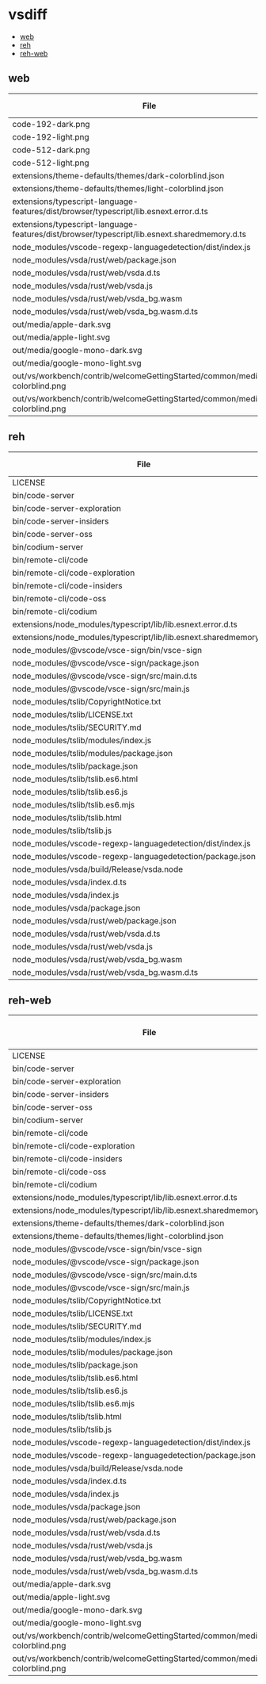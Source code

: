 # vsdiff

- [web](#web)
- [reh](#reh)
- [reh-web](#reh-web)

## web

| File                                                                                         | codigo_web_1.100.0.25220.txt | vscode_web_1.102.0-exploration.txt | vscode_web_1.103.0-insider.txt | vscode_web_1.103.0.txt |
| -------------------------------------------------------------------------------------------- | ---------------------------- | ---------------------------------- | ------------------------------ | ---------------------- |
| code-192-dark.png                                                                            | Y                            |                                    |                                |                        |
| code-192-light.png                                                                           | Y                            |                                    |                                |                        |
| code-512-dark.png                                                                            | Y                            |                                    |                                |                        |
| code-512-light.png                                                                           | Y                            |                                    |                                |                        |
| extensions/theme-defaults/themes/dark-colorblind.json                                        | Y                            |                                    |                                |                        |
| extensions/theme-defaults/themes/light-colorblind.json                                       | Y                            |                                    |                                |                        |
| extensions/typescript-language-features/dist/browser/typescript/lib.esnext.error.d.ts        | Y                            |                                    | Y                              | Y                      |
| extensions/typescript-language-features/dist/browser/typescript/lib.esnext.sharedmemory.d.ts | Y                            |                                    | Y                              | Y                      |
| node_modules/vscode-regexp-languagedetection/dist/index.js                                   |                              | Y                                  | Y                              | Y                      |
| node_modules/vsda/rust/web/package.json                                                      |                              | Y                                  | Y                              | Y                      |
| node_modules/vsda/rust/web/vsda.d.ts                                                         |                              | Y                                  | Y                              | Y                      |
| node_modules/vsda/rust/web/vsda.js                                                           |                              | Y                                  | Y                              | Y                      |
| node_modules/vsda/rust/web/vsda_bg.wasm                                                      |                              | Y                                  | Y                              | Y                      |
| node_modules/vsda/rust/web/vsda_bg.wasm.d.ts                                                 |                              | Y                                  | Y                              | Y                      |
| out/media/apple-dark.svg                                                                     | Y                            |                                    | Y                              | Y                      |
| out/media/apple-light.svg                                                                    | Y                            |                                    | Y                              | Y                      |
| out/media/google-mono-dark.svg                                                               |                              | Y                                  |                                |                        |
| out/media/google-mono-light.svg                                                              |                              | Y                                  |                                |                        |
| out/vs/workbench/contrib/welcomeGettingStarted/common/media/dark-colorblind.png              | Y                            |                                    |                                |                        |
| out/vs/workbench/contrib/welcomeGettingStarted/common/media/light-colorblind.png             | Y                            |                                    |                                |                        |
## reh

| File                                                                | codigo_reh_1.100.0.25220.txt | vscode_reh_1.102.0-exploration.txt | vscode_reh_1.103.0-insider.txt | vscode_reh_1.103.0.txt | vscodium_reh_1.102.35058.txt |
| ------------------------------------------------------------------- | ---------------------------- | ---------------------------------- | ------------------------------ | ---------------------- | ---------------------------- |
| LICENSE                                                             | Y                            | Y                                  | Y                              | Y                      |                              |
| bin/code-server                                                     |                              |                                    |                                | Y                      |                              |
| bin/code-server-exploration                                         |                              | Y                                  |                                |                        |                              |
| bin/code-server-insiders                                            |                              |                                    | Y                              |                        |                              |
| bin/code-server-oss                                                 | Y                            |                                    |                                |                        |                              |
| bin/codium-server                                                   |                              |                                    |                                |                        | Y                            |
| bin/remote-cli/code                                                 |                              |                                    |                                | Y                      |                              |
| bin/remote-cli/code-exploration                                     |                              | Y                                  |                                |                        |                              |
| bin/remote-cli/code-insiders                                        |                              |                                    | Y                              |                        |                              |
| bin/remote-cli/code-oss                                             | Y                            |                                    |                                |                        |                              |
| bin/remote-cli/codium                                               |                              |                                    |                                |                        | Y                            |
| extensions/node_modules/typescript/lib/lib.esnext.error.d.ts        | Y                            |                                    | Y                              | Y                      |                              |
| extensions/node_modules/typescript/lib/lib.esnext.sharedmemory.d.ts | Y                            |                                    | Y                              | Y                      |                              |
| node_modules/@vscode/vsce-sign/bin/vsce-sign                        |                              | Y                                  | Y                              | Y                      |                              |
| node_modules/@vscode/vsce-sign/package.json                         |                              | Y                                  | Y                              | Y                      |                              |
| node_modules/@vscode/vsce-sign/src/main.d.ts                        |                              | Y                                  | Y                              | Y                      |                              |
| node_modules/@vscode/vsce-sign/src/main.js                          |                              | Y                                  | Y                              | Y                      |                              |
| node_modules/tslib/CopyrightNotice.txt                              |                              |                                    |                                |                        | Y                            |
| node_modules/tslib/LICENSE.txt                                      |                              |                                    |                                |                        | Y                            |
| node_modules/tslib/SECURITY.md                                      |                              |                                    |                                |                        | Y                            |
| node_modules/tslib/modules/index.js                                 |                              |                                    |                                |                        | Y                            |
| node_modules/tslib/modules/package.json                             |                              |                                    |                                |                        | Y                            |
| node_modules/tslib/package.json                                     |                              |                                    |                                |                        | Y                            |
| node_modules/tslib/tslib.es6.html                                   |                              |                                    |                                |                        | Y                            |
| node_modules/tslib/tslib.es6.js                                     |                              |                                    |                                |                        | Y                            |
| node_modules/tslib/tslib.es6.mjs                                    |                              |                                    |                                |                        | Y                            |
| node_modules/tslib/tslib.html                                       |                              |                                    |                                |                        | Y                            |
| node_modules/tslib/tslib.js                                         |                              |                                    |                                |                        | Y                            |
| node_modules/vscode-regexp-languagedetection/dist/index.js          |                              | Y                                  | Y                              | Y                      |                              |
| node_modules/vscode-regexp-languagedetection/package.json           |                              | Y                                  | Y                              | Y                      |                              |
| node_modules/vsda/build/Release/vsda.node                           |                              | Y                                  | Y                              | Y                      |                              |
| node_modules/vsda/index.d.ts                                        |                              | Y                                  | Y                              | Y                      |                              |
| node_modules/vsda/index.js                                          |                              | Y                                  | Y                              | Y                      |                              |
| node_modules/vsda/package.json                                      |                              | Y                                  | Y                              | Y                      |                              |
| node_modules/vsda/rust/web/package.json                             |                              | Y                                  | Y                              | Y                      |                              |
| node_modules/vsda/rust/web/vsda.d.ts                                |                              | Y                                  | Y                              | Y                      |                              |
| node_modules/vsda/rust/web/vsda.js                                  |                              | Y                                  | Y                              | Y                      |                              |
| node_modules/vsda/rust/web/vsda_bg.wasm                             |                              | Y                                  | Y                              | Y                      |                              |
| node_modules/vsda/rust/web/vsda_bg.wasm.d.ts                        |                              | Y                                  | Y                              | Y                      |                              |
## reh-web

| File                                                                             | codigo_reh-web_1.100.0.25220.txt | vscode_reh-web_1.102.0-exploration.txt | vscode_reh-web_1.103.0-insider.txt | vscode_reh-web_1.103.0.txt | vscodium_reh-web_1.102.35058.txt |
| -------------------------------------------------------------------------------- | -------------------------------- | -------------------------------------- | ---------------------------------- | -------------------------- | -------------------------------- |
| LICENSE                                                                          | Y                                | Y                                      | Y                                  | Y                          |                                  |
| bin/code-server                                                                  |                                  |                                        |                                    | Y                          |                                  |
| bin/code-server-exploration                                                      |                                  | Y                                      |                                    |                            |                                  |
| bin/code-server-insiders                                                         |                                  |                                        | Y                                  |                            |                                  |
| bin/code-server-oss                                                              | Y                                |                                        |                                    |                            |                                  |
| bin/codium-server                                                                |                                  |                                        |                                    |                            | Y                                |
| bin/remote-cli/code                                                              |                                  |                                        |                                    | Y                          |                                  |
| bin/remote-cli/code-exploration                                                  |                                  | Y                                      |                                    |                            |                                  |
| bin/remote-cli/code-insiders                                                     |                                  |                                        | Y                                  |                            |                                  |
| bin/remote-cli/code-oss                                                          | Y                                |                                        |                                    |                            |                                  |
| bin/remote-cli/codium                                                            |                                  |                                        |                                    |                            | Y                                |
| extensions/node_modules/typescript/lib/lib.esnext.error.d.ts                     | Y                                |                                        | Y                                  | Y                          |                                  |
| extensions/node_modules/typescript/lib/lib.esnext.sharedmemory.d.ts              | Y                                |                                        | Y                                  | Y                          |                                  |
| extensions/theme-defaults/themes/dark-colorblind.json                            | Y                                |                                        |                                    |                            |                                  |
| extensions/theme-defaults/themes/light-colorblind.json                           | Y                                |                                        |                                    |                            |                                  |
| node_modules/@vscode/vsce-sign/bin/vsce-sign                                     |                                  | Y                                      | Y                                  | Y                          |                                  |
| node_modules/@vscode/vsce-sign/package.json                                      |                                  | Y                                      | Y                                  | Y                          |                                  |
| node_modules/@vscode/vsce-sign/src/main.d.ts                                     |                                  | Y                                      | Y                                  | Y                          |                                  |
| node_modules/@vscode/vsce-sign/src/main.js                                       |                                  | Y                                      | Y                                  | Y                          |                                  |
| node_modules/tslib/CopyrightNotice.txt                                           |                                  |                                        |                                    |                            | Y                                |
| node_modules/tslib/LICENSE.txt                                                   |                                  |                                        |                                    |                            | Y                                |
| node_modules/tslib/SECURITY.md                                                   |                                  |                                        |                                    |                            | Y                                |
| node_modules/tslib/modules/index.js                                              |                                  |                                        |                                    |                            | Y                                |
| node_modules/tslib/modules/package.json                                          |                                  |                                        |                                    |                            | Y                                |
| node_modules/tslib/package.json                                                  |                                  |                                        |                                    |                            | Y                                |
| node_modules/tslib/tslib.es6.html                                                |                                  |                                        |                                    |                            | Y                                |
| node_modules/tslib/tslib.es6.js                                                  |                                  |                                        |                                    |                            | Y                                |
| node_modules/tslib/tslib.es6.mjs                                                 |                                  |                                        |                                    |                            | Y                                |
| node_modules/tslib/tslib.html                                                    |                                  |                                        |                                    |                            | Y                                |
| node_modules/tslib/tslib.js                                                      |                                  |                                        |                                    |                            | Y                                |
| node_modules/vscode-regexp-languagedetection/dist/index.js                       |                                  | Y                                      | Y                                  | Y                          |                                  |
| node_modules/vscode-regexp-languagedetection/package.json                        |                                  | Y                                      | Y                                  | Y                          |                                  |
| node_modules/vsda/build/Release/vsda.node                                        |                                  | Y                                      | Y                                  | Y                          |                                  |
| node_modules/vsda/index.d.ts                                                     |                                  | Y                                      | Y                                  | Y                          |                                  |
| node_modules/vsda/index.js                                                       |                                  | Y                                      | Y                                  | Y                          |                                  |
| node_modules/vsda/package.json                                                   |                                  | Y                                      | Y                                  | Y                          |                                  |
| node_modules/vsda/rust/web/package.json                                          |                                  | Y                                      | Y                                  | Y                          |                                  |
| node_modules/vsda/rust/web/vsda.d.ts                                             |                                  | Y                                      | Y                                  | Y                          |                                  |
| node_modules/vsda/rust/web/vsda.js                                               |                                  | Y                                      | Y                                  | Y                          |                                  |
| node_modules/vsda/rust/web/vsda_bg.wasm                                          |                                  | Y                                      | Y                                  | Y                          |                                  |
| node_modules/vsda/rust/web/vsda_bg.wasm.d.ts                                     |                                  | Y                                      | Y                                  | Y                          |                                  |
| out/media/apple-dark.svg                                                         | Y                                |                                        | Y                                  | Y                          |                                  |
| out/media/apple-light.svg                                                        | Y                                |                                        | Y                                  | Y                          |                                  |
| out/media/google-mono-dark.svg                                                   |                                  | Y                                      |                                    |                            | Y                                |
| out/media/google-mono-light.svg                                                  |                                  | Y                                      |                                    |                            | Y                                |
| out/vs/workbench/contrib/welcomeGettingStarted/common/media/dark-colorblind.png  | Y                                |                                        |                                    |                            |                                  |
| out/vs/workbench/contrib/welcomeGettingStarted/common/media/light-colorblind.png | Y                                |                                        |                                    |                            |                                  |
